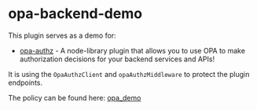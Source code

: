 # opa-backend-demo

This plugin serves as a demo for:

- [opa-authz](../../packages/opa-authz/README.md) - A node-library plugin that allows you to use OPA to make authorization decisions for your backend services and APIs!

It is using the `OpaAuthzClient` and `opaAuthzMiddleware` to protect the plugin endpoints.

The policy can be found here: [opa_demo](../../policies/opa_demo.rego)
